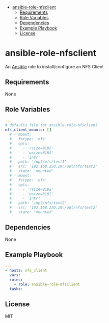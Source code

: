 - [ansible-role-nfsclient](#ansible-role-nfsclient)
  - [Requirements](#requirements)
  - [Role Variables](#role-variables)
  - [Dependencies](#dependencies)
  - [Example Playbook](#example-playbook)
  - [License](#license)

# ansible-role-nfsclient

An [Ansible](https://www.ansible.com) role to install/configure an NFS Client

## Requirements

None

## Role Variables

```yaml
---
# defaults file for ansible-role-nfsclient
nfs_client_mounts: []
  # - mount:
  #   fstype: 'nfs'
  #   opts:
  #     - 'rsize=8192'
  #     - 'wsize=8192'
  #     - 'intr'
  #   path: '/opt/nfs/test1'
  #   src: '192.168.250.10:/opt/nfs/test1'
  #   state: 'mounted'
  # - mount:
  #   fstype: 'nfs'
  #   opts:
  #     - 'rsize=8192'
  #     - 'wsize=8192'
  #     - 'intr'
  #   path: '/opt/nfs/test2'
  #   src: '192.168.250.10:/opt/nfs/test2'
  #   state: 'mounted'
```

## Dependencies

None

## Example Playbook

```yaml
---
- hosts: nfs_client
  vars:
  roles:
    - role: ansible-role-nfsclient
  tasks:
```

## License

MIT

